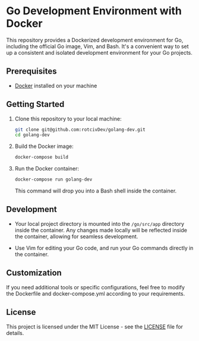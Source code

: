 # Go Development Environment with Docker

This repository provides a Dockerized development environment for Go, including the official Go image, Vim, and Bash. It's a convenient way to set up a consistent and isolated development environment for your Go projects.

## Prerequisites

- [Docker](https://www.docker.com/) installed on your machine

## Getting Started

1. Clone this repository to your local machine:

    ```bash
    git clone git@github.com:rotcivDev/golang-dev.git
    cd golang-dev
    ```

2. Build the Docker image:

    ```bash
    docker-compose build
    ```

3. Run the Docker container:

    ```bash
    docker-compose run golang-dev
    ```

    This command will drop you into a Bash shell inside the container.

## Development

- Your local project directory is mounted into the `/go/src/app` directory inside the container. Any changes made locally will be reflected inside the container, allowing for seamless development.

- Use Vim for editing your Go code, and run your Go commands directly in the container.

## Customization

If you need additional tools or specific configurations, feel free to modify the Dockerfile and docker-compose.yml according to your requirements.

## License

This project is licensed under the MIT License - see the [LICENSE](LICENSE) file for details.
